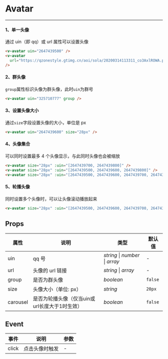 # Avatar

---

#### 1、单一头像

通过 uin（即 qq）或 url 属性可以设置头像

```html
<v-avatar uin="2647439500" />
<v-avatar
  url="https://qzonestyle.gtimg.cn/aoi/sola/20200314113311_co3AxlROWA.png"
/>
```

#### 2、群头像

`group`属性标识头像为群头像，此时`uin`为群号

```html
<v-avatar uin="325710777" group />
```

#### 3、设置头像大小

通过`size`字段设置头像的大小，单位是 px

```html
<v-avatar uin="2647439600" size="28px" />
```

#### 4、头像集合

可以同时设置最多 4 个头像显示，与此同时头像也会被缩放

```html
<v-avatar size="28px" :uin="[2647439700, 2647439800]" />
<v-avatar size="28px" :uin="[2647439500, 2647439600, 2647439800]" />
<v-avatar size="28px" :uin="[2647439500, 2647439600, 2647439700, 2647439800]" />
```

#### 5、轮播头像

同时设置多个头像时，可以让头像滚动播放起来

```html
<v-avatar size="28px" :uin="[2647439500, 2647439600, 2647439700, 2647439800, 2647439900]" carousel />
```

## Props

| 属性     | 说明                 | 类型                                    | 默认值  |
| -------- | -------------------- | --------------------------------------- | ------- |
| uin      | qq 号                | _string_ &#124; _number_ &#124; _array_ | -       |
| url      | 头像的 url 链接      | _string_ &#124; _array_                 | -       |
| group    | 是否为群头像         | _boolean_                               | `false` |
| size     | 头像大小（单位: px） | _string_                                | `20px`  |
| carousel | 是否为轮播头像（仅当uin或url长度大于1时生效） | _boolean_            | `false`  |

## Event

| 事件  | 说明           | 参数 |
| ----- | -------------- | ---- |
| click | 点击头像时触发 | -    |
